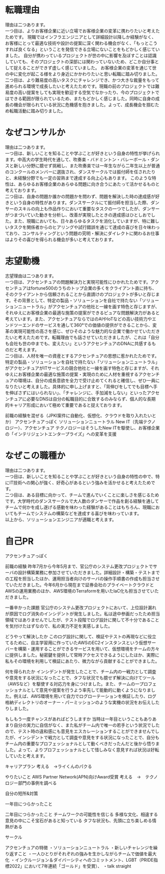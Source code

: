 
# 転職理由
理由は二つあります。<br>
一つ目は、よりお客様企業に近い立場でお客様企業の変革に携わりたいと考えたためです。
現職ではインフラエンジニアとして詳細設計以降しか経験がなく、お客様にとって最適な技術や設計の提案に深く関わる機会がなく、「もっとこうすれば良くなる」ということを発信できる立場にないことをもどかしく感じていました。
自分が携わっているプロジェクトが世の中に影響を及ぼすことは認識していても、そのプロジェクトの深部には関わっていないため、どこか自分事として捉えることができず虚しく感じていました。
お客様企業の変革を通じて世の中に変化が起こる様をより身近にかかわりたいと思い転職に踏み切りました。<br>
二つ目は、より難易度の高いタスクにチャレンジでき、かつ大きな裁量をもって進められる環境で成長したいと考えたためです。現職の前のプロジェクトでは難易度の高い提案をしても実現を歓迎する空気でなかったり、今のプロジェクトではできる範囲が限られているため、またもどかしく感じました。同時に自身の成長の機会が限られている状況に危機感を抱きました。よって、成長機会を掴むため転職活動に踏み切りました。

# なぜコンサルか
理由は二つあります。<br>
一つ目は、新しいことを知ることや学ぶことが好きという自身の特性が挙げられます。中高大の学生時代を通して、吹奏楽・バドミントン・バレーボール・ダンスと新しい分野に臆せず挑戦し、また吹奏楽では一年生ながら二年生以上が普通のコンクールのメンバーに選抜され、ダンスサークルでは振付師を任されたりと、未経験分野でも一定の習熟まで達成する向上心もあります。
このような特性は、あらゆるお客様企業のあらゆる問題に向き合うにあたって活かせるものと考えております。<br>
二つ目は、自身の問題か誰かの問題かを問わず、問題を解決した時の達成感が好きという自身の特性があります。ダンスサークルにて振付師を担当した際、ダンサーのスキルの向上も作品作りにおいて重要なタスクの一つでしたが、ダンサーがつまづいていた動きを分析し、改善が実現したときの達成感はひとしおでした。また、現職においても、日々あらゆるタスクを消化していますが、特に難しいタスクを関係者からのヒアリングや試行錯誤を通じて達成の喜びを日々味わっており、コンサルティングという問題の究明・解決にダイレクトに関わるお仕事はよりその喜びを得られる機会が多いと考えております。

# 志望動機
志望理由は二つあります。<br>
一つ目は、アクセンチュアの問題解決力と実現可能性にひかれたためです。アクセンチュアはfortune500のうちのトップ企業の多くをクライアント直に持ち、そのクライアントから信頼されることから直請けのプロジェクトが多いと存じます。その背景として、特定の製品・ソリューションを自社で持たない「ソリューションニュートラル」がアクセンチュアの他社と一線を画す特色と存じますが、それゆえにお客様企業の最適な施策の提案ができるピュアな問題解決力があると考えています。また、アクセンチュアならではのAIやIoTなどの高い技術力やエンドツーエンドのサービスを通して360°での価値の提供ができることから、変革の実現可能性の高さを感じ、ぜひそのような魅力的な企業で働かせていただきたいと考えたためです。転職理由でも話させていただきましたが、これは「自分も会社も世の中までも、変えたい」というアクセンチュアのDNAに共感するものだと考えます。<br>
二つ目は、人材を唯一の資産とするアクセンチュアの思想に惹かれたためです。特定の製品・ソリューションを自社で持たない「ソリューションニュートラル」がアクセンチュアがITサービスの競合他社と一線を画す特色と存じますが、それゆえにお客様企業の最適な施策の提案・実現のために人材を重視するアクセンチュアの環境は、自分の成長意欲を全力で受け止めてくれると確信し、ぜひ一員になりたいと考えました。具体的に申し上げますと、「背伸びをしてでも目標へ手を伸ばさずにはいられない」、「チャレンジに、手加減をしない」といったアクセンチュアに必要なDNSは自分の転職目的に合致するのみならず、個人的な長期的キャリア形成において極めて重要であると捉えております。<br>

前職の経験を混ぜる（JPKI案件に自動化、仮想化、クラウドを取り入れたいとか）
アクセンチュアっぽく
ソリューションニュートラル
New IT（先端テクノロジー）、アクセンチュア テクノロジーはそうしたNew ITを駆使し、お客様企業の「インテリジェントエンタープライズ」への変革を支援


# なぜこの職種か
理由は二つあります。<br>
一つ目は、新しいことを知ることや学ぶことが好きという自身の特性の中で、特にIT技術への関心が強く、好奇心があるという強みを活かせると考えたためです。<br>
二つ目は、ある目標に向かって、チームで進んでいくことに楽しさを感じるためです。大学時代のダンスサークルで大人数のダンサーで作品を創る経験を通してチームで何かを成し遂げる感動を味わった経験があることはもちろん、現職においてもチームでシステムの構築などを達成する喜びを味わっています。<br>
以上から、ソリューションエンジニアが適職と考えます。

# 自己PR
アクセンチュアっぽく



前職の経験
昨年7月から今年5月まで、官公庁のシステム更改プロジェクトでサーバの設計構築業務に参加させていただきました。詳細設計・構築・テストまでの工程を担当したほか、運用担当者向けのサーバの操作手順書の作成も担当させていただきました。今年6月から現在まで証券会社のプライベートクラウドとAWSの運用業務のほか、AWS環境のTerraformを用いたIaC化も担当させていただきました。


一番辛かった課題
官公庁のシステム更改プロジェクトにおいて、上位設計漏れが原因でログ消失のインシデントが発生しました。私は途中参画だったため担当領域ではありませんでしたが、テスト段階でログ設計に関して不十分であることを気付けたはずなので、私の実力不足を実感しました。


どうやって解決したか
このログ設計に関して、検証やテストの再現などに役立てるために、自主学習用に作っていたAWSのEC2インスタンスという仮想サーバーを構築・運用することができるサービスを用いて、仮想環境をチームの方々に提供しました。秘密鍵を提供して常時アクセスできるようにしたほか、実際に私もその環境を利用して検証にあたり、微力ながら貢献することができました。

何を得られたか
インシデントが発生したことで、チーム内の一戦力として調査や意見をする状況になったことで、タフな状況でも臆せず解決に向けてツール（AWSなど）を駆使する対応力を身につけました。また、チームの一プロフェッショナルとして意見や提案を行うよう率先して能動的に動くようになりました。例えば、AWS環境を用いて自力でログローテーションを検証したり、ログ格納ディレクトリのオーナー・パーミッションのような実機の状況をお伝えしたりしました。

もしもう一度チャンスがあればどうしますか
当時は一年目ということもありあまり自分の実力に自信がなく、また私がチーム内で唯一の若手という状況でしたので、テスト時の違和感にも意見をエスカレーションすることができませんでしたが、インシデントで戦力として調査や意見をする状況になったことで、自分もチーム内の重要なプロフェッショナルとして動くべきだったんだと後から悟りました。よって、よりプロフェッショナルとして惜しみなく意見すれば状況は好転していたと考えます。

キャリアプラン
考える　→ライくんのパクる

やりたいこと
AWS Partner Network(APN)向けAward受賞
考える　→　テクノロジー部門の事例を調べる

自分の短所&対策


一年目につらかったこと

二年目につらかったこと
チームワークの可能性を信じる
多様な文化、相違する意見の中にこそ宝石があると知っている
タフな状況も、先頭に立ち楽しめる情熱がある


サークル




アクセンチュアの特徴
・ソリューションニュートラル
・新しいチャレンジを繰り返すこと
・一人ひとりがそれぞれの強みを生かしながらチームで価値を最大化
・インクルージョン＆ダイバーシティへのコミットメント、LGBT（PRIDE指標2022」において7年連続「ゴールド」を受賞）、
・talk straight
